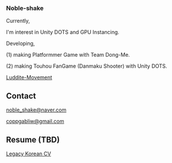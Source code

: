 ### Noble-shake

Currently, 

I'm interest in Unity DOTS and GPU Instancing.


Developing,

(1) making Platformmer Game with Team Dong-Me.

(2) making Touhou FanGame (Danmaku Shooter) with Unity DOTS.  

[Luddite-Movement](https://github.com/noble-shake/LudditeMovement)



## Contact 

<noble_shake@naver.com>

<coppgabliw@gmail.com>


## Resume (TBD)

[Legacy Korean CV](https://docs.google.com/document/d/1dH8tbvfDp6UUk_qtbqNew4UpVuEvBzT5imXvd3bcAtE/edit?usp=sharing)
